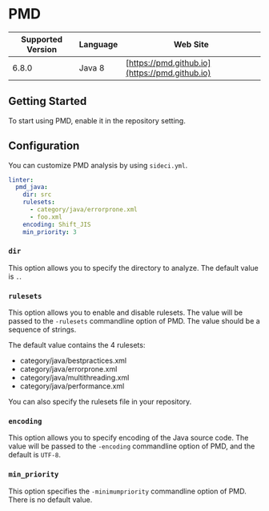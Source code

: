# PMD

| Supported Version | Language | Web Site |
| ----------------- | -------- | -------- |
| 6.8.0 | Java 8 | [https://pmd.github.io](https://pmd.github.io) |

## Getting Started

To start using PMD, enable it in the repository setting.

## Configuration

You can customize PMD analysis by using `sideci.yml`.

```yaml:sideci.yml
linter:
  pmd_java:
    dir: src
    rulesets:
      - category/java/errorprone.xml
      - foo.xml
    encoding: Shift_JIS
    min_priority: 3
```

### `dir`

This option allows you to specify the directory to analyze. The default value is `.`.

### `rulesets`

This option allows you to enable and disable rulesets. The value will be passed to the `-rulesets` commandline option of PMD. The value should be a sequence of strings.

The default value contains the 4 rulesets:

* category/java/bestpractices.xml
* category/java/errorprone.xml
* category/java/multithreading.xml
* category/java/performance.xml

You can also specify the rulesets file in your repository.

### `encoding`

This option allows you to specify encoding of the Java source code. The value will be passed to the `-encoding` commandline option of PMD, and the default is `UTF-8`.

### `min_priority`

This option specifies the `-minimumpriority` commandline option of PMD. There is no default value.

